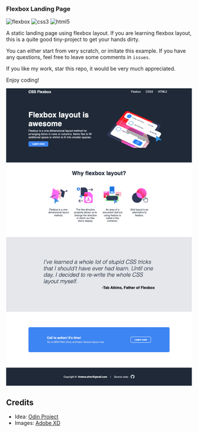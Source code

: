 ### Flexbox Landing Page
![flexbox](https://img.shields.io/badge/flexbox-1.0-brightgreen) ![css3](https://img.shields.io/badge/css-3.0-brightgreen) ![html5](https://img.shields.io/badge/html-5.0-brightgreen) 

A static landing page using flexbox layout. If you are learning flexbox layout, this is a quite good tiny-project to get your hands dirty.

You can either start from very scratch, or imitate this example. If you have any questions, feel free to leave some comments in `issues`. 

If you like my work, star this repo, it would be very much appreciated.

Enjoy coding!

![main-page](./imgs/main.png)

## Credits
* Idea: [Odin Project](https://www.theodinproject.com/paths/foundations/courses/foundations/lessons/landing-page)
* Images: [Adobe XD](https://www.adobe.com/ca/products/xd.html)